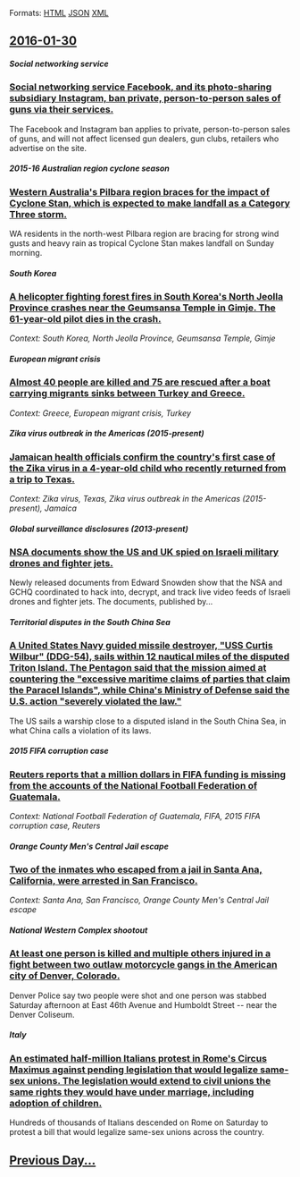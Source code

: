 
Formats: [HTML](2016/01/30/index.html)  [JSON](2016/01/30/index.json)  [XML](2016/01/30/index.xml)  

## [2016-01-30](/news/2016/01/30/index.md)

##### Social networking service
### [Social networking service Facebook, and its photo-sharing subsidiary Instagram, ban private, person-to-person sales of guns via their services. ](/news/2016/01/30/social-networking-service-facebook-and-its-photo-sharing-subsidiary-instagram-ban-private-person-to-person-sales-of-guns-via-their-servic.md)
The Facebook and Instagram ban applies to private, person-to-person sales of guns, and will not affect licensed gun dealers, gun clubs, retailers who advertise on the site.

##### 2015-16 Australian region cyclone season
### [Western Australia's Pilbara region braces for the impact of Cyclone Stan, which is expected to make landfall as a Category Three storm. ](/news/2016/01/30/western-australia-s-pilbara-region-braces-for-the-impact-of-cyclone-stan-which-is-expected-to-make-landfall-as-a-category-three-storm.md)
WA residents in the north-west Pilbara region are bracing for strong wind gusts and heavy rain as tropical Cyclone Stan makes landfall on Sunday morning.

##### South Korea
### [A helicopter fighting forest fires in South Korea's North Jeolla Province crashes near the Geumsansa Temple in Gimje. The 61-year-old pilot dies in the crash. ](/news/2016/01/30/a-helicopter-fighting-forest-fires-in-south-korea-s-north-jeolla-province-crashes-near-the-geumsansa-temple-in-gimje-the-61-year-old-pilot.md)
_Context: South Korea, North Jeolla Province, Geumsansa Temple, Gimje_

##### European migrant crisis
### [Almost 40 people are killed and 75 are rescued after a boat carrying migrants sinks between Turkey and Greece. ](/news/2016/01/30/almost-40-people-are-killed-and-75-are-rescued-after-a-boat-carrying-migrants-sinks-between-turkey-and-greece.md)
_Context: Greece, European migrant crisis, Turkey_

##### Zika virus outbreak in the Americas (2015-present)
### [Jamaican health officials confirm the country's first case of the Zika virus in a 4-year-old child who recently returned from a trip to Texas. ](/news/2016/01/30/jamaican-health-officials-confirm-the-country-s-first-case-of-the-zika-virus-in-a-4-year-old-child-who-recently-returned-from-a-trip-to-texa.md)
_Context: Zika virus, Texas, Zika virus outbreak in the Americas (2015-present), Jamaica_

##### Global surveillance disclosures (2013-present)
### [NSA documents show the US and UK spied on Israeli military drones and fighter jets. ](/news/2016/01/30/nsa-documents-show-the-us-and-uk-spied-on-israeli-military-drones-and-fighter-jets.md)
Newly released documents from Edward Snowden show that the NSA and GCHQ coordinated to hack into, decrypt, and track live video feeds of Israeli drones and fighter jets. The documents, published by...

##### Territorial disputes in the South China Sea
### [A United States Navy guided missile destroyer, "USS Curtis Wilbur" (DDG-54), sails within 12 nautical miles of the disputed Triton Island. The Pentagon said that the mission aimed at countering the "excessive maritime claims of parties that claim the Paracel Islands", while China's Ministry of Defense said the U.S. action "severely violated the law." ](/news/2016/01/30/a-united-states-navy-guided-missile-destroyer-uss-curtis-wilbur-ddg-54-sails-within-12-nautical-miles-of-the-disputed-triton-island-t.md)
The US sails a warship close to a disputed island in the South China Sea, in what China calls a violation of its laws.

##### 2015 FIFA corruption case
### [Reuters reports that a million dollars in FIFA funding is missing from the accounts of the National Football Federation of Guatemala. ](/news/2016/01/30/reuters-reports-that-a-million-dollars-in-fifa-funding-is-missing-from-the-accounts-of-the-national-football-federation-of-guatemala.md)
_Context: National Football Federation of Guatemala, FIFA, 2015 FIFA corruption case, Reuters_

##### Orange County Men's Central Jail escape
### [Two of the inmates who escaped from a jail in Santa Ana, California, were arrested in San Francisco. ](/news/2016/01/30/two-of-the-inmates-who-escaped-from-a-jail-in-santa-ana-california-were-arrested-in-san-francisco.md)
_Context: Santa Ana, San Francisco, Orange County Men's Central Jail escape_

##### National Western Complex shootout
### [At least one person is killed and multiple others injured in a fight between two outlaw motorcycle gangs in the American city of Denver, Colorado. ](/news/2016/01/30/at-least-one-person-is-killed-and-multiple-others-injured-in-a-fight-between-two-outlaw-motorcycle-gangs-in-the-american-city-of-denver-col.md)
Denver Police say two people were shot and one person was stabbed Saturday afternoon at East 46th Avenue and Humboldt Street -- near the Denver Coliseum.

##### Italy
### [An estimated half-million Italians protest in Rome's Circus Maximus against pending legislation that would legalize same-sex unions. The legislation would extend to civil unions the same rights they would have under marriage, including adoption of children. ](/news/2016/01/30/an-estimated-half-million-italians-protest-in-rome-s-circus-maximus-against-pending-legislation-that-would-legalize-same-sex-unions-the-leg.md)
Hundreds of thousands of Italians descended on Rome on Saturday to protest a bill that would legalize same-sex unions across the country.

## [Previous Day...](/news/2016/01/29/index.md)

